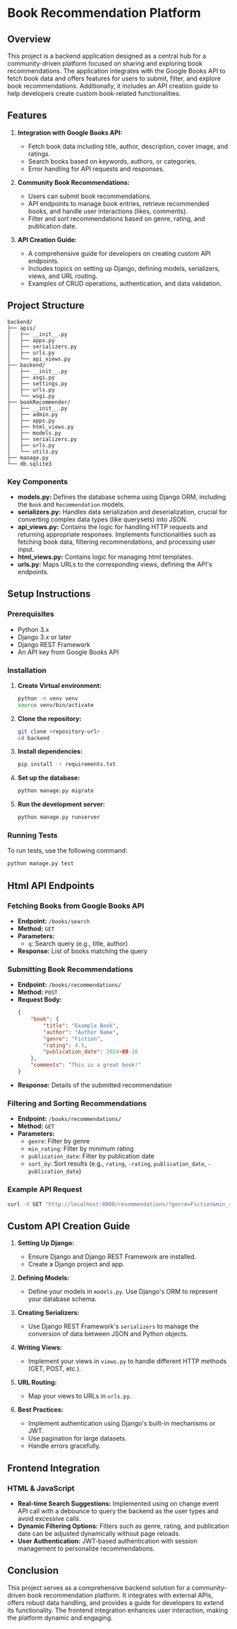 # Book Recommendation Platform

## Overview

This project is a backend application designed as a central hub for a community-driven platform focused on sharing and exploring book recommendations. The application integrates with the Google Books API to fetch book data and offers features for users to submit, filter, and explore book recommendations. Additionally, it includes an API creation guide to help developers create custom book-related functionalities.

## Features

1. **Integration with Google Books API:**
   - Fetch book data including title, author, description, cover image, and ratings.
   - Search books based on keywords, authors, or categories.
   - Error handling for API requests and responses.

2. **Community Book Recommendations:**
   - Users can submit book recommendations.
   - API endpoints to manage book entries, retrieve recommended books, and handle user interactions (likes, comments).
   - Filter and sort recommendations based on genre, rating, and publication date.

3. **API Creation Guide:**
   - A comprehensive guide for developers on creating custom API endpoints.
   - Includes topics on setting up Django, defining models, serializers, views, and URL routing.
   - Examples of CRUD operations, authentication, and data validation.

## Project Structure

```
backend/
├── apis/
│   ├── __init__.py
│   ├── apps.py
│   ├── serializers.py
│   ├── urls.py
│   └── api_views.py
├── backend/
│   ├── __init__.py
│   ├── asgi.py
│   ├── settings.py
│   ├── urls.py
│   └── wsgi.py
├── bookRecommender/
│   ├── __init__.py
│   ├── admin.py
│   ├── apps.py
│   ├── html_views.py
│   ├── models.py
│   ├── serializers.py
│   ├── urls.py
│   └── utils.py
├── manage.py
└── db.sqlite3
```

### Key Components

- **models.py:** Defines the database schema using Django ORM, including the `Book` and `Recommendation` models.
- **serializers.py:** Handles data serialization and deserialization, crucial for converting complex data types (like querysets) into JSON.
- **api_views.py:** Contains the logic for handling HTTP requests and returning appropriate responses. Implements functionalities such as fetching book data, filtering recommendations, and processing user input.
- **html_views.py:** Contains logic for managing html templates.
- **urls.py:** Maps URLs to the corresponding views, defining the API's endpoints.

## Setup Instructions

### Prerequisites

- Python 3.x
- Django 3.x or later
- Django REST Framework
- An API key from Google Books API

### Installation

1. **Create Virtual environment:**
   ```bash
   python -m venv venv
   source venv/bin/activate
   ```
   
2. **Clone the repository:**
   ```bash
   git clone <repository-url>
   cd backend
   ```

3. **Install dependencies:**
   ```bash
   pip install -r requirements.txt
   ```

4. **Set up the database:**
   ```bash
   python manage.py migrate
   ```

5. **Run the development server:**
   ```bash
   python manage.py runserver
   ```

### Running Tests

To run tests, use the following command:
```bash
python manage.py test
```

## Html API Endpoints

### Fetching Books from Google Books API

- **Endpoint:** `/books/search`
- **Method:** `GET`
- **Parameters:**
  - `q`: Search query (e.g., title, author)
- **Response:** List of books matching the query

### Submitting Book Recommendations

- **Endpoint:** `/books/recommendations/`
- **Method:** `POST`
- **Request Body:**
  ```json
  {
      "book": {
          "title": "Example Book",
          "author": "Author Name",
          "genre": "Fiction",
          "rating": 4.5,
          "publication_date": 2024-08-10
      },
      "comments": "This is a great book!"
  }
  ```
- **Response:** Details of the submitted recommendation

### Filtering and Sorting Recommendations

- **Endpoint:** `/books/recommendations/`
- **Method:** `GET`
- **Parameters:**
  - `genre`: Filter by genre
  - `min_rating`: Filter by minimum rating
  - `publication_date`: Filter by publication date
  - `sort_by`: Sort results (e.g., `rating`, `-rating`, `publication_date`, `-publication_date`)

### Example API Request

```bash
curl -X GET "http://localhost:8000/recommendations/?genre=Fiction&min_rating=4"
```

## Custom API Creation Guide

1. **Setting Up Django:**
   - Ensure Django and Django REST Framework are installed.
   - Create a Django project and app.

2. **Defining Models:**
   - Define your models in `models.py`. Use Django's ORM to represent your database schema.

3. **Creating Serializers:**
   - Use Django REST Framework's `serializers` to manage the conversion of data between JSON and Python objects.

4. **Writing Views:**
   - Implement your views in `views.py` to handle different HTTP methods (GET, POST, etc.).

5. **URL Routing:**
   - Map your views to URLs in `urls.py`.

6. **Best Practices:**
   - Implement authentication using Django's built-in mechanisms or JWT.
   - Use pagination for large datasets.
   - Handle errors gracefully.

## Frontend Integration

### HTML & JavaScript

- **Real-time Search Suggestions:** Implemented using on change event API call with a debounce to query the backend as the user types and avoid excessive calls.
- **Dynamic Filtering Options:** Filters such as genre, rating, and publication date can be adjusted dynamically without page reloads.
- **User Authentication:** JWT-based authentication with session management to personalize recommendations.

## Conclusion

This project serves as a comprehensive backend solution for a community-driven book recommendation platform. It integrates with external APIs, offers robust data handling, and provides a guide for developers to extend its functionality. The frontend integration enhances user interaction, making the platform dynamic and engaging.

